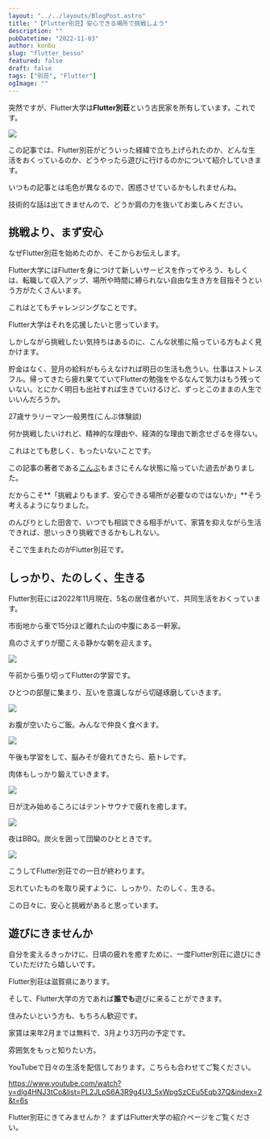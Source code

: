 ```yaml
---
layout: "../../layouts/BlogPost.astro"
title: "【Flutter別荘】安心できる場所で挑戦しよう"
description: ""
pubDatetime: "2022-11-03"
author: konbu
slug: "flutter_besso"
featured: false
draft: false
tags: ["別荘", "Flutter"]
ogImage: ""
---
```


突然ですが、Flutter大学は**Flutter別荘**という古民家を所有しています。これです。

![](http://34.145.4.125/wp-content/uploads/2022/10/CleanShot-0004-10-31-at-20.23.27@2x-1-1024x581.png)

この記事では、Flutter別荘がどういった経緯で立ち上げられたのか、どんな生活をおくっているのか、どうやったら遊びに行けるのかについて紹介していきます。

いつもの記事とは毛色が異なるので、困惑させているかもしれませんね。

技術的な話は出てきませんので、どうか肩の力を抜いてお楽しみください。

## 挑戦より、まず安心

なぜFlutter別荘を始めたのか、そこからお伝えします。

Flutter大学にはFlutterを身につけて新しいサービスを作ってやろう、もしくは、転職して収入アップ、場所や時間に縛られない自由な生き方を目指そうという方がたくさんいます。

これはとてもチャレンジングなことです。

Flutter大学はそれを応援したいと思っています。

しかしながら挑戦したい気持ちはあるのに、こんな状態に陥っている方もよく見かけます。

貯金はなく、翌月の給料がもらえなければ明日の生活も危うい。仕事はストレスフル。帰ってきたら疲れ果てていてFlutterの勉強をやるなんて気力はもう残っていない。とにかく明日も出社すれば生きていけるけど、ずっとこのままの人生でいいんだろうか。

27歳サラリーマン一般男性(こんぶ体験談)

何か挑戦したいけれど、精神的な理由や、経済的な理由で断念せざるを得ない。

これはとても悲しく、もったいないことです。

この記事の著者である[こんぶ](https://twitter.com/pressedkonbu)もまさにそんな状態に陥っていた過去がありました。

だからこそ**「挑戦よりもまず、安心できる場所が必要なのではないか」**そう考えるようになりました。

のんびりとした田舎で、いつでも相談できる相手がいて、家賃を抑えながら生活できれば、思いっきり挑戦できるかもしれない。

そこで生まれたのがFlutter別荘です。

## しっかり、たのしく、生きる

Flutter別荘には2022年11月現在、5名の居住者がいて、共同生活をおくっています。

市街地から車で15分ほど離れた山の中腹にある一軒家。

鳥のさえずりが聞こえる静かな朝を迎えます。

![](http://34.145.4.125/wp-content/uploads/2022/11/CleanShot-0004-11-03-at-10.51.52@2x-1024x505.png)

午前から張り切ってFlutterの学習です。

ひとつの部屋に集まり、互いを意識しながら切磋琢磨していきます。

![](http://34.145.4.125/wp-content/uploads/2022/11/CleanShot-0004-11-03-at-10.57.26@2x-1024x577.png)

お腹が空いたらご飯。みんなで仲良く食べます。

![](http://34.145.4.125/wp-content/uploads/2022/11/CleanShot-0004-11-03-at-11.03.39@2x-1024x587.png)

午後も学習をして、脳みそが疲れてきたら、筋トレです。

肉体もしっかり鍛えていきます。

![](http://34.145.4.125/wp-content/uploads/2022/11/CleanShot-0004-11-03-at-11.11.05@2x-1024x503.png)

日が沈み始めるころにはテントサウナで疲れを癒します。

![](http://34.145.4.125/wp-content/uploads/2022/11/CleanShot-0004-11-03-at-11.16.31@2x-1024x489.png)

夜はBBQ。炭火を囲って団欒のひとときです。

![](http://34.145.4.125/wp-content/uploads/2022/11/CleanShot-0004-11-03-at-11.28.18@2x-1024x506.png)

こうしてFlutter別荘での一日が終わります。

忘れていたものを取り戻すように、しっかり、たのしく、生きる。

この日々に、安心と挑戦があると思っています。

## 遊びにきませんか

自分を変えるきっかけに、日頃の疲れを癒すために、一度Flutter別荘に遊びにきていただけたら嬉しいです。

Flutter別荘は滋賀県にあります。

そして、Flutter大学の方であれば**誰でも**遊びに来ることができます。

住みたいという方も、もちろん歓迎です。

家賃は来年2月までは無料で、3月より3万円の予定です。

雰囲気をもっと知りたい方。

YouTubeで日々の生活を配信しております。こちらも合わせてご覧ください。

https://www.youtube.com/watch?v=dlg4HNJ3tCo&list=PL2JLpS6A3R9g4U3_5xWpgSzCEu5Eqb37Q&index=2&t=6s

Flutter別荘にきてみませんか？
まずはFlutter大学の紹介ページをご覧ください。